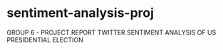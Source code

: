 # sentiment-analysis-proj
GROUP 6 - PROJECT REPORT TWITTER SENTIMENT ANALYSIS OF US PRESIDENTIAL ELECTION
